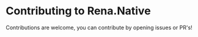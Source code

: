 # Contributing to Rena.Native

Contributions are welcome, you can contribute by opening issues or PR's!